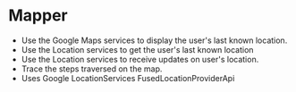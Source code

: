 # Mapper
- Use the Google Maps services to display the user's last known location.
- Use the Location services to get the user's last known location
- Use the Location services to receive updates on user's location.
- Trace the steps traversed on the map.
- Uses Google LocationServices FusedLocationProviderApi
